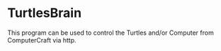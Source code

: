 # TurtlesBrain
This program can be used to control the Turtles and/or Computer from ComputerCraft via http.
